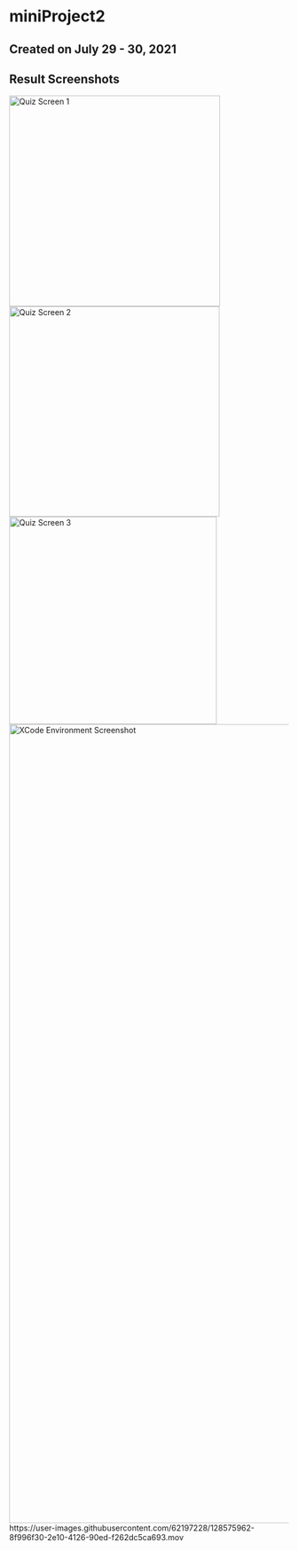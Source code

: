 # miniProject2

## Created on July 29 - 30, 2021
## Result Screenshots
<img width="380" alt="Quiz Screen 1" src="https://user-images.githubusercontent.com/62197228/128302585-7e1eadc4-9f38-4cd7-9379-bb147a6d9a5d.png">
<img width="379" alt="Quiz Screen 2" src="https://user-images.githubusercontent.com/62197228/128302583-1c0dcce9-14b4-45ab-88b5-54993ed5d530.png">
<img width="374" alt="Quiz Screen 3" src="https://user-images.githubusercontent.com/62197228/128302575-21be17b3-6752-4ed8-8411-ca871386ceeb.png">
<img width="1440" alt="XCode Environment Screenshot" src="https://user-images.githubusercontent.com/62197228/128302841-2df047e3-211f-4cc5-a953-69ad48671479.png">
https://user-images.githubusercontent.com/62197228/128575962-8f996f30-2e10-4126-90ed-f262dc5ca693.mov

